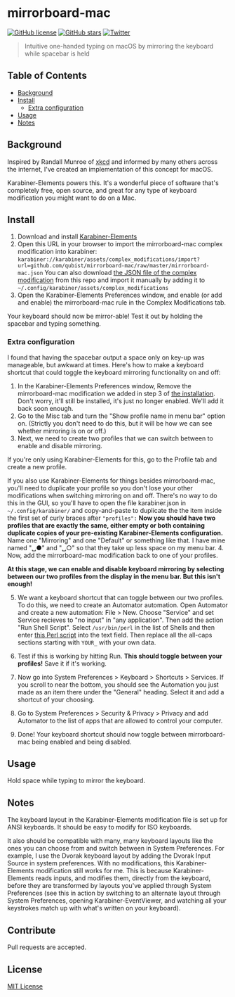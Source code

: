 # mirrorboard-mac

[![GitHub license](https://img.shields.io/github/license/qubist/mirrorboard-mac.svg)](https://github.com/qubist/mirrorboard-mac/blob/master/LICENSE)
[![GitHub stars](https://img.shields.io/github/stars/qubist/mirrorboard-mac.svg)](https://github.com/qubist/mirrorboard-mac/stargazers)
[![Twitter](https://img.shields.io/twitter/url/https/github.com/qubist/mirrorboard-mac.svg?style=social)](https://twitter.com/intent/tweet?text=Wow:&url=https%3A%2F%2Fgithub.com%2Fqubist%2Fmirrorboard-mac)

> Intuitive one-handed typing on macOS by mirroring the keyboard while spacebar is held

## Table of Contents

* [Background](#background)
* [Install](#install)
  * [Extra configuration](#extra-configuration)
* [Usage](#usage)
* [Notes](#notes)

## Background
Inspired by Randall Munroe of [xkcd](https://xkcd.com) and informed by many others across the internet, I've created an implementation of this concept for macOS.

Karabiner-Elements powers this. It's a wonderful piece of software that's completely free, open source, and great for any type of keyboard modification you might want to do on a Mac.

## Install
1. Download and install [Karabiner-Elements](https://pqrs.org/osx/karabiner/)
2. Open this URL in your browser to import the mirrorboard-mac complex modification into karabiner: `karabiner://karabiner/assets/complex_modifications/import?url=github.com/qubist/mirrorboard-mac/raw/master/mirrorboard-mac.json`
 You can also download [the JSON file of the complex modification](mirrorboard-mac.json) from this repo and import it manually by adding it to `~/.config/karabiner/assets/complex_modifications`
3. Open the Karabiner-Elements Preferences window, and enable (or add and enable) the mirrorboard-mac rule in the Complex Modifications tab.

Your keyboard should now be mirror-able! Test it out by holding the spacebar and typing something.

### Extra configuration

I found that having the spacebar output a space only on key-up was manageable, but awkward at times. Here's how to make a keyboard shortcut that could toggle the keyboard mirroring functionality on and off:

1. In the Karabiner-Elements Preferences window, Remove the mirrorboard-mac modification we added in step 3 of [the installation](#install). Don't worry, it'll still be installed, it's just no longer enabled. We'll add it back soon enough.
2. Go to the Misc tab and turn the "Show profile name in menu bar" option on. (Strictly you don't need to do this, but it will be how we can see whether mirroring is on or off.)
3. Next, we need to create two profiles that we can switch between to enable and disable mirroring.

 If you're only using Karabiner-Elements for this, go to the Profile tab and create a new profile.

 If you also use Karabiner-Elements for things besides mirrorboard-mac, you'll need to duplicate your profile so you don't lose your other modifications when switching mirroring on and off. There's no way to do this in the GUI, so you'll have to open the file karabiner.json in `~/.config/karabiner/` and copy-and-paste to duplicate the the item inside the first set of curly braces after `"profiles":` **Now you should have two profiles that are exactly the same, either empty or both containing duplicate copies of your pre-existing Karabiner-Elements configuration.** Name one "Mirroring" and one "Default" or something like that. I have mine named "␣●" and "␣○" so that they take up less space on my menu bar.
4. Now, add the mirrorboard-mac modification back to one of your profiles.

 **At this stage, we can enable and disable keyboard mirroring by selecting between our two profiles from the display in the menu bar. But this isn't enough!**

5. We want a keyboard shortcut that can toggle between our two profiles. To do this, we need to create an Automator automation. Open Automator and create a new automation: File &gt; New. Choose "Service" and set Service recieves to "no input" in "any application". Then add the action "Run Shell Script". Select `/usr/bin/perl` in the list of Shells and then enter [this Perl script](toggle_profiles.pl) into the text field. Then replace all the all-caps sections starting with `YOUR_` with your own data.

6. Test if this is working by hitting Run. **This should toggle between your profiles!** Save it if it's working.

7. Now go into System Preferences &gt; Keyboard &gt; Shortcuts &gt; Services. If you scroll to near the bottom, you should see the Automation you just made as an item there under the "General" heading. Select it and add a shortcut of your choosing.

8. Go to System Preferences &gt; Security & Privacy &gt; Privacy and add Automator to the list of apps that are allowed to control your computer.

9. Done! Your keyboard shortcut should now toggle between mirrorboard-mac being enabled and being disabled.

## Usage

Hold space while typing to mirror the keyboard.

## Notes

The keyboard layout in the Karabiner-Elements modification file is set up for ANSI keyboards. It should be easy to modify for ISO keyboards.

It also should be compatible with many, many keyboard layouts like the ones you can choose from and switch between in System Preferences. For example, I use the Dvorak keyboard layout by adding the Dvorak Input Source in system preferences. With no modifications, this Karabiner-Elements modification still works for me. This is because Karabiner-Elements reads inputs, and modifies them, directly from the keyboard, before they are transformed by layouts you've applied through System Preferences (see this in action by switching to an alternate layout through System Preferences, opening Karabiner-EventViewer, and watching all your keystrokes match up with what's written on your keyboard).

## Contribute 

Pull requests are accepted.

## License

[MIT License](/LICENSE)
